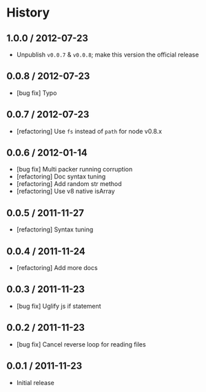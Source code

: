 # History

## 1.0.0 / 2012-07-23

- Unpublish `v0.0.7` & `v0.0.8`; make this version the official release



## 0.0.8 / 2012-07-23

- [bug fix] Typo



## 0.0.7 / 2012-07-23

- [refactoring] Use `fs` instead of `path` for node v0.8.x



## 0.0.6 / 2012-01-14

- [bug fix] Multi packer running corruption
- [refactoring] Doc syntax tuning
- [refactoring] Add random str method
- [refactoring] Use v8 native isArray



## 0.0.5 / 2011-11-27

- [refactoring] Syntax tuning



## 0.0.4 / 2011-11-24

- [refactoring] Add more docs



## 0.0.3 / 2011-11-23

- [bug fix] Uglify js if statement



## 0.0.2 / 2011-11-23

- [bug fix] Cancel reverse loop for reading files



## 0.0.1 / 2011-11-23

- Initial release